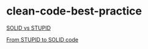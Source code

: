 # clean-code-best-practice

[SOLID vs STUPID](https://faun.pub/a-solid-guide-to-s-o-l-i-d-principles-foundation-for-modern-software-architecture-68a8275f2e38)

[From STUPID to SOLID code](https://speakerdeck.com/willdurand/from-stupid-to-solid-code?slide=33)